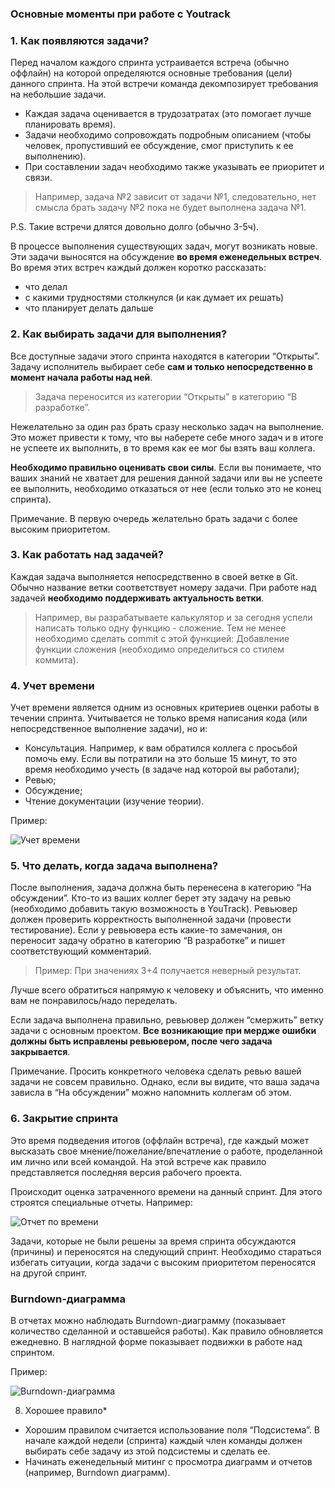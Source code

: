 ### Основные моменты при работе с Youtrack

### 1. Как появляются задачи?

Перед началом каждого спринта устраивается встреча (обычно оффлайн) на которой определяются основные требования (цели) данного спринта.
На этой встречи команда декомпозирует требования на небольшие задачи.

- Каждая задача оценивается в трудозатратах (это помогает лучше планировать время).
- Задачи необходимо сопровождать подробным описанием (чтобы человек, пропустивший ее обсуждение, смог приступить к ее выполнению).
- При составлении задач необходимо также указывать ее приоритет и связи.

> Например, задача №2 зависит от задачи №1, следовательно, нет смысла брать задачу №2 пока не будет выполнена задача №1.

P.S. Такие встречи длятся довольно долго (обычно 3-5ч).

В процессе выполнения существующих задач, могут возникать новые. Эти задачи выносятся на обсуждение **во время еженедельных встреч**.
Во время этих встреч каждый должен коротко рассказать:

- что делал
- с какими трудностями столкнулся (и как думает их решать)
- что планирует делать дальше

### 2. Как выбирать задачи для выполнения?

Все доступные задачи этого спринта находятся в категории “Открыты”. Задачу исполнитель выбирает себе **сам и только непосредственно 
в момент начала работы над ней**.

> Задача переносится из категории “Открыты” в категорию “В разработке”.

Нежелательно за один раз брать сразу несколько задач на выполнение. Это может привести к тому, что вы наберете себе много задач 
и в итоге не успеете их выполнить, в то время как ее мог бы взять ваш коллега.

**Необходимо правильно оценивать свои силы**. Если вы понимаете, что ваших знаний не хватает для решения данной задачи или вы не успеете 
ее выполнить, необходимо отказаться от нее (если только это не конец спринта).

Примечание. В первую очередь желательно брать задачи с более высоким приоритетом.

### 3. Как работать над задачей?

Каждая задача выполняется непосредственно в своей ветке в Git. Обычно название ветки соответствует номеру задачи. При работе над задачей 
**необходимо поддерживать актуальность ветки**.

> Например, вы разрабатываете калькулятор и за сегодня успели написать только одну функцию - сложение. Тем не менее необходимо сделать 
> commit  с этой функцией: Добавление функции сложения (необходимо определиться со стилем коммита).

### 4. Учет времени

Учет времени является одним из основных критериев оценки работы в течении спринта.
Учитывается не только время написания кода (или непосредственное выполнение задачи), но и:

- Консультация. Например, к вам обратился коллега с просьбой помочь ему. Если вы потратили на это больше 15 минут, то это время 
необходимо учесть (в задаче над которой вы работали);
- Ревью;
- Обсуждение;
- Чтение документации (изучение теории).

Пример:

![Учет времени](https://image.prntscr.com/image/hkR8PQy8TMGisknM0FsDeQ.png)

### 5. Что делать, когда задача выполнена?

После выполнения, задача должна быть перенесена в категорию “На обсуждении”. Кто-то из ваших коллег берет эту задачу на ревью 
(необходимо добавить такую возможность в YouTrack). Ревьювер должен проверить корректность выполненной задачи (провести тестирование). 
Если у ревьювера есть какие-то замечания, он переносит задачу обратно в категорию “В разработке” и пишет соответствующий комментарий.

> Пример: При значениях 3+4 получается неверный результат.

Лучше всего обратиться напрямую к человеку и объяснить, что именно вам не понравилось/надо переделать.

Если задача выполнена правильно, ревьювер должен “смержить” ветку задачи с основным проектом. **Все возникающие при мердже ошибки должны 
быть исправлены ревьювером, после чего задача закрывается**.

Примечание. Просить конкретного человека сделать ревью вашей задачи не совсем правильно. Однако, если вы видите, что ваша задача зависла
в “На обсуждении” можно напомнить коллегам об этом.

### 6. Закрытие спринта

Это время подведения итогов (оффлайн встреча), где каждый может высказать свое мнение/пожелание/впечатление о работе, проделанной им 
лично или всей командой. На этой встрече как правило представляется последняя версия рабочего проекта.

Происходит оценка затраченного времени на данный спринт. Для этого строятся специальные отчеты. Например:

![Отчет по времени](https://image.prntscr.com/image/e_KQU3rzQPiFx5zoit7cbA.png)

Задачи, которые не были решены за время спринта обсуждаются (причины) и переносятся на следующий спринт.
Необходимо стараться избегать ситуации, когда задачи с высоким приоритетом переносятся на другой спринт.

### Burndown-диаграмма

В отчетах можно наблюдать Burndown-диаграмму (показывает количество сделанной и оставшейся работы).
Как правило обновляется ежедневно. В наглядной форме показывает подвижки в работе над спринтом.

Пример:

![Burndown-диаграмма](https://image.prntscr.com/image/UIXboZJvT3SbTN6UZMNRuQ.png)

8. Хорошее правило*

- Хорошим правилом считается использование поля “Подсистема”. В начале каждой недели (спринта) каждый член команды должен выбирать себе задачу из этой подсистемы и сделать ее.
- Начинать еженедельный митинг с просмотра диаграмм и отчетов (например, Burndown диаграмм).
